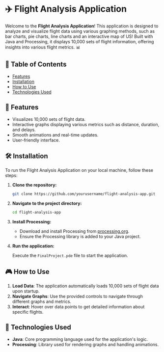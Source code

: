 
# ✈️ Flight Analysis Application

Welcome to the **Flight Analysis Application**! This application is designed to analyze and visualize flight data using various graphing methods, such as bar charts, pie charts, line charts and an interactive map of US! Built with Java and Processing, it displays 10,000 sets of flight information, offering insights into various flight metrics. 📊

## 📖 Table of Contents

- [Features](#features)
- [Installation](#installation)
- [How to Use](#how-to-use)
- [Technologies Used](#technologies-used)

## 🌟 Features

- Visualizes 10,000 sets of flight data.
- Interactive graphs displaying various metrics such as distance, duration, and delays.
- Smooth animations and real-time updates.
- User-friendly interface.

## 🛠️ Installation

To run the Flight Analysis Application on your local machine, follow these steps:

1. **Clone the repository:**

   ```bash
   git clone https://github.com/yourusername/flight-analysis-app.git
   ```

2. **Navigate to the project directory:**

   ```bash
   cd flight-analysis-app
   ```

3. **Install Processing:**

   - Download and install Processing from [processing.org](https://processing.org/download/).
   - Ensure the Processing library is added to your Java project.

4. **Run the application:**

   Execute the `FinalProject.pde` file to start the application.

## 🎮 How to Use

1. **Load Data**: The application automatically loads 10,000 sets of flight data upon startup.
2. **Navigate Graphs**: Use the provided controls to navigate through different graphs and metrics.
3. **Interact**: Hover over data points to get detailed information about specific flights.

## 🧰 Technologies Used

- **Java**: Core programming language used for the application's logic.
- **Processing**: Library used for rendering graphs and handling animations.
